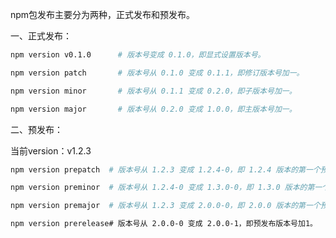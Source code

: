 npm包发布主要分为两种，正式发布和预发布。

一、正式发布：
```bash
npm version v0.1.0      # 版本号变成 0.1.0，即显式设置版本号。
```

```bash
npm version patch       # 版本号从 0.1.0 变成 0.1.1，即修订版本号加一。
```

```bash
npm version minor       # 版本号从 0.1.1 变成 0.2.0，即子版本号加一。
```

```bash
npm version major       # 版本号从 0.2.0 变成 1.0.0，即主版本号加一。
```

二、预发布：

当前version：v1.2.3
```bash
npm version prepatch  # 版本号从 1.2.3 变成 1.2.4-0，即 1.2.4 版本的第一个预发布版本。
```

```bash
npm version preminor  # 版本号从 1.2.4-0 变成 1.3.0-0，即 1.3.0 版本的第一个预发布版本。
```

```bash
npm version premajor  # 版本号从 1.2.3 变成 2.0.0-0，即 2.0.0 版本的第一个预发布版本。
```

```bash
npm version prerelease# 版本号从 2.0.0-0 变成 2.0.0-1，即预发布版本号加1。 
```
